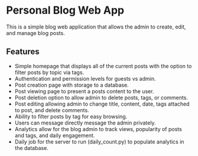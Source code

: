 # Personal Blog Web App

This is a simple blog web application that allows the admin to create, edit, and manage blog posts.

## Features
- Simple homepage that displays all of the current posts with the option to filter posts by topic via tags.
- Authentication and permission levels for guests vs admin.
- Post creation page with storage to a database.
- Post viewing page to present a posts content to the user.
- Post deletion option to allow admin to delete posts, tags, or comments.
- Post editing allowing admin to change title, content, date, tags attached to post, and delete comments.
- Ability to filter posts by tag for easy browsing.
- Users can message directly message the admin privately.
- Analytics allow for the blog admin to track views, popularity of posts and tags, and daily engagement.
- Daily job for the server to run (daily_count.py) to populate analytics in the database.